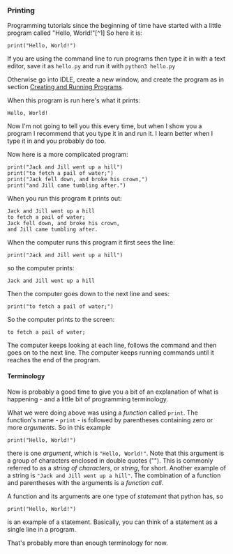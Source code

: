 ### Printing

Programming tutorials since the beginning of time have started with a
little program called \"Hello, World!\"[^1] So here it is:

``` {.python}
print("Hello, World!")
```

If you are using the command line to run programs then type it in with a
text editor, save it as `hello.py` and run it with `python3 hello.py`

Otherwise go into IDLE, create a new window, and create the program as
in section [Creating and Running
Programs](Non-Programmer's_Tutorial_for_Python_3/Intro#Creating_and_Running_Programs "wikilink").

When this program is run here\'s what it prints:

`Hello, World!`

Now I\'m not going to tell you this every time, but when I show you a
program I recommend that you type it in and run it. I learn better when
I type it in and you probably do too.

Now here is a more complicated program:

``` {.python}
print("Jack and Jill went up a hill")
print("to fetch a pail of water;")
print("Jack fell down, and broke his crown,")
print("and Jill came tumbling after.")
```

When you run this program it prints out:

`Jack and Jill went up a hill`\
`to fetch a pail of water;`\
`Jack fell down, and broke his crown,`\
`and Jill came tumbling after.`

When the computer runs this program it first sees the line:

``` {.python}
print("Jack and Jill went up a hill")
```

so the computer prints:

`Jack and Jill went up a hill`

Then the computer goes down to the next line and sees:

``` {.python}
print("to fetch a pail of water;")
```

So the computer prints to the screen:

`to fetch a pail of water;`

The computer keeps looking at each line, follows the command and then
goes on to the next line. The computer keeps running commands until it
reaches the end of the program.

#### Terminology

Now is probably a good time to give you a bit of an explanation of what
is happening - and a little bit of programming terminology.

What we were doing above was using a *function* called `print`. The
function\'s name - `print` - is followed by parentheses containing zero
or more *arguments*. So in this example

``` {.python}
print("Hello, World!")
```

there is one *argument*, which is `"Hello, World!"`. Note that this
argument is a group of characters enclosed in double quotes (\"\"). This
is commonly referred to as a *string of characters*, or *string*, for
short. Another example of a string is `"Jack and Jill went up a hill"`.
The combination of a function and parentheses with the arguments is a
*function call*.

A function and its arguments are one type of *statement* that python
has, so

``` {.python}
print("Hello, World!")
```

is an example of a statement. Basically, you can think of a statement as
a single line in a program.

That\'s probably more than enough terminology for now.

